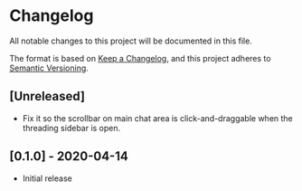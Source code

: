 # Changelog
All notable changes to this project will be documented in this file.

The format is based on [Keep a Changelog](https://keepachangelog.com/en/1.0.0/),
and this project adheres to [Semantic Versioning](https://semver.org/spec/v2.0.0.html).

## [Unreleased]

- Fix it so the scrollbar on main chat area is click-and-draggable when the threading sidebar is open.

## [0.1.0] - 2020-04-14
- Initial release
